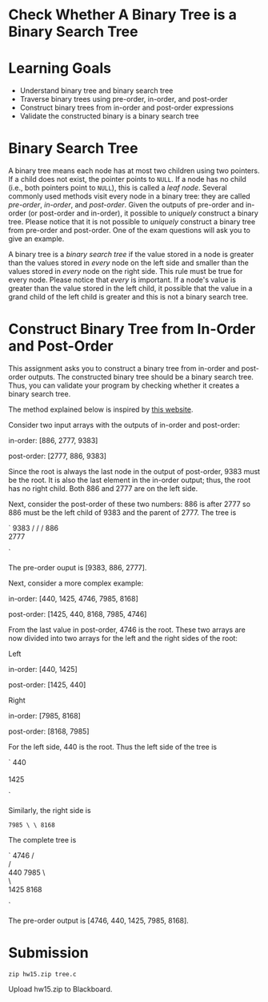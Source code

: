 # Check Whether A Binary Tree is a Binary Search Tree

Learning Goals
==============

* Understand binary tree and binary search tree
* Traverse binary trees using pre-order, in-order, and post-order 
* Construct binary trees from in-order and post-order expressions
* Validate the constructed binary is a binary search tree

Binary Search Tree
==================

A binary tree means each node has at most two children using two
pointers. If a child does not exist, the pointer points to `NULL`.  If
a node has no child (i.e., both pointers point to `NULL`), this is
called a *leaf node*.  Several commonly used methods visit every node
in a binary tree: they are called *pre-order*, *in-order*, and
*post-order*. Given the outputs of pre-order and in-order (or
post-order and in-order), it possible to *uniquely* construct a binary
tree. Please notice that it is not possible to *uniquely* construct a
binary tree from pre-order and post-order. One of the exam questions
will ask you to give an example.

A binary tree is a *binary search tree* if the value stored in a node
is greater than the values stored in *every* node on the left side and
smaller than the values stored in *every* node on the right side.
This rule must be true for every node.  Please notice that *every* is
important.  If a node's value is greater than the value stored in the
left child, it possible that the value in a grand child of the left
child is greater and this is not a binary search tree.

Construct Binary Tree from In-Order and Post-Order
==================================================

This assignment asks you to construct a binary tree from in-order and
post-order outputs.  The constructed binary tree should be a binary
search tree. Thus, you can validate your program by checking whether
it creates a binary search tree.

The method explained below is inspired by [this website](https://www.geeksforgeeks.org/construct-a-binary-tree-from-postorder-and-inorder/).

Consider two input arrays with the outputs of in-order and post-order:

in-order: [886, 2777, 9383]

post-order: [2777, 886, 9383]

Since the root is always the last node in the output of post-order,
9383 must be the root. It is also the last element in the in-order
output; thus, the root has no right child.  Both 886 and 2777 are on
the left side.

Next, consider the post-order of these two numbers: 886 is after 2777
so 886 must be the left child of 9383 and the parent of 2777.  The tree is

`
               9383
              /
	     /
	    /
	  886
 	    \
	    2777

`

The pre-order ouput is [9383, 886, 2777].

Next, consider a more complex example:

in-order: [440, 1425, 4746, 7985, 8168]

post-order: [1425, 440, 8168, 7985, 4746]

From the last value in post-order, 4746 is the root.  These two arrays
are now divided into two arrays for the left and the right sides of
the root:

Left

in-order: [440, 1425]

post-order: [1425, 440]

Right

in-order: [7985, 8168]

post-order: [8168, 7985]

For the left side, 440 is the root. Thus the left side of the tree is

`
          440
	   \
	    \
           1425	 
	 
`

Similarly, the right side is

`
        7985
	  \
	   \
	  8168
`

The complete tree is

`
           4746
	  /   \
	 /     \
       440     7985
         \       \
	  \       \
         1425 	 8168

`

The pre-order output is [4746, 440, 1425, 7985, 8168].






Submission
==========

```
zip hw15.zip tree.c
```

Upload hw15.zip to Blackboard.

